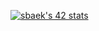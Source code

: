 [![sbaek's 42 stats](https://badge42.vercel.app/api/v2/cl1u0veqv002109mugkfqvbph/stats?cursusId=21&coalitionId=86)](https://github.com/JaeSeoKim/badge42)
